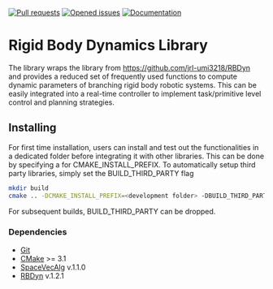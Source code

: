 [![Pull requests](https://img.shields.io/github/issues-pr-raw/xyyeh/robotics_exp_proj.svg)](https://github.com/xyyeh/robotics_exp_proj/pulls)
[![Opened issues](https://img.shields.io/github/issues-raw/xyyeh/robotics_exp_proj.svg)](https://github.com/xyyeh/robotics_exp_proj/issues)
[![Documentation](https://img.shields.io/badge/Documentation-latest-blue.svg)](https://github.com/xyyeh/robotics_exp_proj/)

# Rigid Body Dynamics Library
The library wraps the library from https://github.com/jrl-umi3218/RBDyn and provides a reduced set of frequently used functions to compute dynamic parameters of branching rigid body robotic systems. This can be easily integrated into a real-time controller to implement task/primitive level control and planning strategies.

Installing
------
For first time installation, users can install and test out the functionalities in a dedicated folder before integrating it with other libraries. This can be done by specifying a <develoment folder> for CMAKE_INSTALL_PREFIX. To automatically setup third party libraries, simply set the BUILD_THIRD_PARTY flag
```bash
mkdir build
cmake .. -DCMAKE_INSTALL_PREFIX=<development folder> -DBUILD_THIRD_PARTY=ON
```
For subsequent builds, BUILD_THIRD_PARTY can be dropped.

### Dependencies
 * [Git]()
 * [CMake]() >= 3.1
 * [SpaceVecAlg](https://github.com/jrl-umi3218/SpaceVecAlg) v.1.1.0
 * [RBDyn](https://github.com/jrl-umi3218/RBDyn) v.1.2.1
